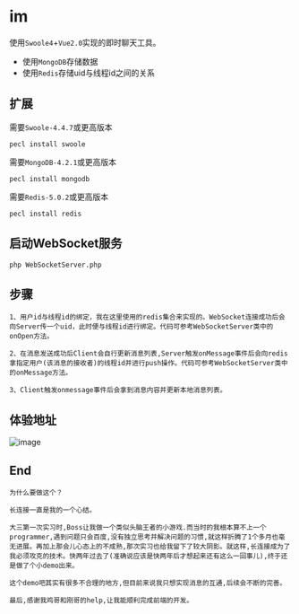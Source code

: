 im
========

使用`Swoole4`+`Vue2.0`实现的即时聊天工具。

* 使用`MongoDB`存储数据
* 使用`Redis`存储uid与线程id之间的关系

   
扩展
---- 
需要`Swoole-4.4.7`或更高版本

    pecl install swoole
   
需要`MongoDB-4.2.1`或更高版本

    pecl install mongodb
    
需要`Redis-5.0.2`或更高版本

    pecl install redis
    
启动WebSocket服务
---- 
    php WebSocketServer.php
    
步骤
---
    1、用户id与线程id的绑定，我在这里使用的redis集合来实现的。WebSocket连接成功后会向Server传一个uid，此时便与线程id进行绑定。代码可参考WebSocketServer类中的onOpen方法。
    
    2、在消息发送成功后Client会自行更新消息列表,Server触发onMessage事件后会向redis拿指定用户(该消息的接收者)的线程id并进行push操作。代码可参考WebSocketServer类中的onMessage方法。
    
    3、Client触发onmessage事件后会拿到消息内容并更新本地消息列表。
    
        
体验地址
---
![image](http://qim.colocust.cn/images/qim.png)

    
End
--- 
    为什么要做这个？
    
    长连接一直是我的一个心结。
    
    大三第一次实习时,Boss让我做一个类似头脑王者的小游戏.而当时的我根本算不上一个programmer,遇到问题只会百度,没有独立思考并解决问题的习惯,就这样折腾了1个多月也毫无进展。再加上那会儿心态上的不成熟,那次实习也给我留下了较大阴影。就这样,长连接成为了我必须攻克的技术。快两年过去了(准确说应该是快两年后才想起来还有这么一回事儿),终于还是做了个小demo出来。
    
    这个demo吧其实有很多不合理的地方,但目前来说我只想实现消息的互通,后续会不断的完善。
    
    最后,感谢我鸡哥和刚哥的help,让我能顺利完成前端的开发。
 
    
   
